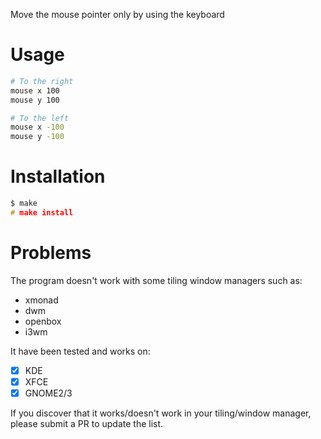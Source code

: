 Move the mouse pointer only by using the keyboard

# Usage

```bash
# To the right
mouse x 100
mouse y 100

# To the left
mouse x -100
mouse y -100
```

# Installation

```c
$ make
# make install
```

# Problems

The program doesn't work with some tiling window managers such as:

* xmonad
* dwm
* openbox
* i3wm

It have been tested and works on:

- [x] KDE
- [x] XFCE
- [x] GNOME2/3

If you discover that it works/doesn't work in your tiling/window manager, please submit a PR to update the list.
